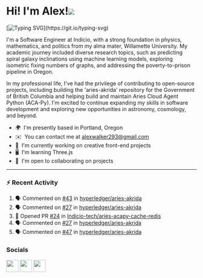 Hi! I'm Alex!![](https://user-images.githubusercontent.com/18350557/176309783-0785949b-9127-417c-8b55-ab5a4333674e.gif)
=======================================================================================================================================

[![Typing SVG](https://readme-typing-svg.demolab.com?font=Pixelify+Sans&weight=700&size=31&duration=2500&pause=1000&color=ACBFE6&random=false&width=435&lines=Welcome+to+my+profile+!)](https://git.io/typing-svg)

I'm a Software Engineer at Indicio, with a strong foundation in physics, mathematics, and politics from my alma mater, Willamette University. My academic journey included diverse research topics, such as predicting spiral galaxy inclinations using machine learning models, exploring isometric fixing numbers of graphs, and addressing the poverty-to-prison pipeline in Oregon.

In my professional life, I've had the privilege of contributing to open-source projects, including building the 'aries-akrida' repository for the Government of British Columbia and helping build and maintain Aries Cloud Agent Python (ACA-Py). I'm excited to continue expanding my skills in software development and exploring new opportunities in astronomy, cosmology, and beyond.

* 🌍  I'm presently based in Portland, Oregon
* ✉️  You can contact me at [alexwalker293@gmail.com](mailto:alexwalker293@gmail.com)
* 🚀  I'm currently working on creative front-end projects
* 🖥️  I'm learning Three.js 
* 🤝  I'm open to collaborating on projects

---

### :zap: Recent Activity

<!--START_SECTION:activity-->
1. 🗣 Commented on [#43](https://github.com/hyperledger/aries-akrida/issues/43) in [hyperledger/aries-akrida](https://github.com/hyperledger/aries-akrida)
2. 🗣 Commented on [#27](https://github.com/hyperledger/aries-akrida/issues/27) in [hyperledger/aries-akrida](https://github.com/hyperledger/aries-akrida)
3. 💪 Opened PR [#24](https://github.com/Indicio-tech/aries-acapy-cache-redis/pull/24) in [Indicio-tech/aries-acapy-cache-redis](https://github.com/Indicio-tech/aries-acapy-cache-redis)
4. 🗣 Commented on [#27](https://github.com/hyperledger/aries-akrida/issues/27) in [hyperledger/aries-akrida](https://github.com/hyperledger/aries-akrida)
5. 🗣 Commented on [#47](https://github.com/hyperledger/aries-akrida/issues/47) in [hyperledger/aries-akrida](https://github.com/hyperledger/aries-akrida)
<!--END_SECTION:activity-->

### Socials

<p align="left"> <a href="https://www.github.com/anwalker293" target="_blank" rel="noreferrer"><img src="https://raw.githubusercontent.com/danielcranney/readme-generator/main/public/icons/socials/github.svg" width="32" height="32" /></a> <a href="http://www.instagram.com/alexwalkerflute" target="_blank" rel="noreferrer"><img src="https://raw.githubusercontent.com/danielcranney/readme-generator/main/public/icons/socials/instagram.svg" width="32" height="32" /></a> <a href="https://www.linkedin.com/in/alexandra-n-walker/" target="_blank" rel="noreferrer"><img src="https://raw.githubusercontent.com/danielcranney/readme-generator/main/public/icons/socials/linkedin.svg" width="32" height="32" /></a></p>
